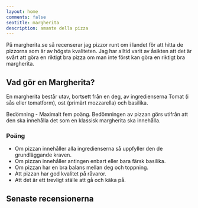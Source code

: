 ```yaml
---
layout: home
comments: false
seotitle: margherita
description: amante della pizza
---
```


På margherita.se så recenserar jag pizzor runt om i landet för att hitta de pizzorna som är av högsta kvaliteten. Jag har alltid varit av åsikten att det är svårt att göra en riktigt bra pizza om man inte först kan göra en riktigt bra margherita.

## Vad gör en Margherita?

En margherita består utav, bortsett från en deg, av ingredienserna Tomat (i sås eller tomatform), ost (primärt mozzarella) och basilika.

Bedömning - Maximalt fem poäng.
Bedömningen av pizzan görs utifrån att den ska innehålla det som en klassisk margherita ska innehålla.

### Poäng
* Om pizzan innehåller alla ingredienserna så uppfyller den de grundläggande kraven. 
* Om pizzan innehåller antingen enbart eller bara färsk basilika.
* Om pizzan har en bra balans mellan deg och toppning.
* Att pizzan har god kvalitet på råvaror.
* Att det är ett trevligt ställe att gå och käka på.

## Senaste recensionerna
